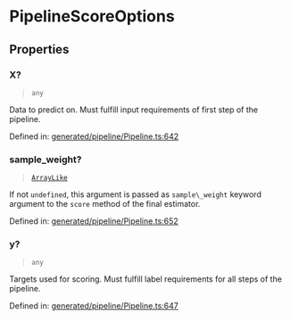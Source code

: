 # PipelineScoreOptions

## Properties

### X?

> `any`

Data to predict on. Must fulfill input requirements of first step of the pipeline.

Defined in:  [generated/pipeline/Pipeline.ts:642](https://github.com/transitive-bullshit/scikit-learn-ts/blob/b59c1ff/packages/sklearn/src/generated/pipeline/Pipeline.ts#L642)

### sample\_weight?

> [`ArrayLike`](../types/ArrayLike.md)

If not `undefined`, this argument is passed as `sample\_weight` keyword argument to the `score` method of the final estimator.

Defined in:  [generated/pipeline/Pipeline.ts:652](https://github.com/transitive-bullshit/scikit-learn-ts/blob/b59c1ff/packages/sklearn/src/generated/pipeline/Pipeline.ts#L652)

### y?

> `any`

Targets used for scoring. Must fulfill label requirements for all steps of the pipeline.

Defined in:  [generated/pipeline/Pipeline.ts:647](https://github.com/transitive-bullshit/scikit-learn-ts/blob/b59c1ff/packages/sklearn/src/generated/pipeline/Pipeline.ts#L647)
